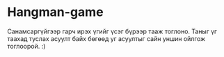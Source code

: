 # Hangman-game
Санамсаргүйгээр гарч ирэх үгийг үсэг бүрээр тааж тоглоно. Таныг үг таахад туслах асуулт байх бөгөөд уг асуултыг сайн уншин ойлгож тоглоорой. :)
